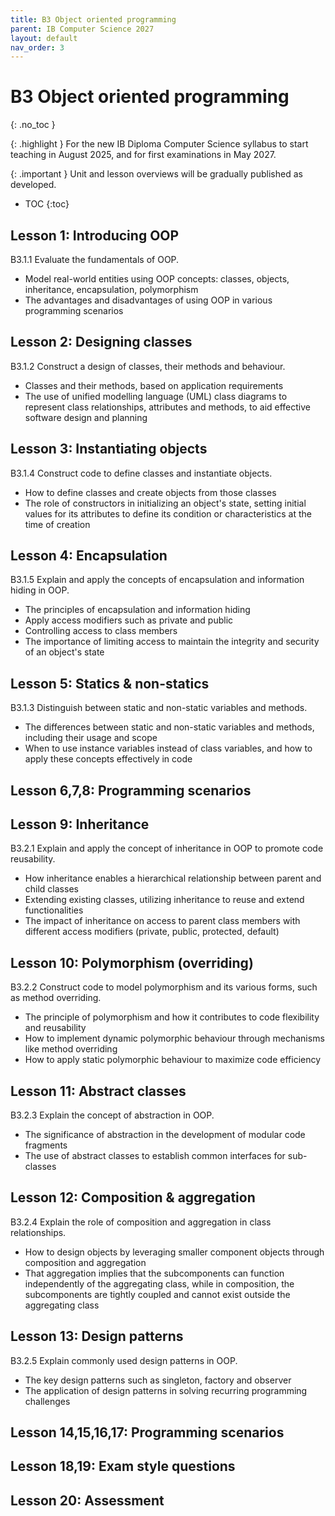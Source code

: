 ```yaml
---
title: B3 Object oriented programming
parent: IB Computer Science 2027
layout: default
nav_order: 3
---
```


# B3 Object oriented programming
{: .no_toc }

{: .highlight }
For the new IB Diploma Computer Science syllabus to start teaching in August 2025, and for first examinations in May 2027.

{: .important }
Unit and lesson overviews will be gradually published as developed. 

- TOC
{:toc} 

## Lesson 1: Introducing OOP

B3.1.1 Evaluate the fundamentals of OOP.

* Model real-world entities using OOP concepts: classes, objects, inheritance, encapsulation, polymorphism
* The advantages and disadvantages of using OOP in various programming scenarios

## Lesson 2: Designing classes

B3.1.2 Construct a design of classes, their methods and behaviour.

* Classes and their methods, based on application requirements
* The use of unified modelling language (UML) class diagrams to represent class relationships, attributes and methods, to aid effective software design and planning

## Lesson 3: Instantiating objects

B3.1.4 Construct code to define classes and instantiate objects.

* How to define classes and create objects from those classes
* The role of constructors in initializing an object's state, setting initial values for its attributes to define its condition or characteristics at the time of creation

## Lesson 4: Encapsulation

B3.1.5 Explain and apply the concepts of encapsulation and information hiding in OOP.

* The principles of encapsulation and information hiding
* Apply access modifiers such as private and public
* Controlling access to class members
* The importance of limiting access to maintain the integrity and security of an object's state

## Lesson 5: Statics & non-statics

B3.1.3 Distinguish between static and non-static variables and methods.

* The differences between static and non-static variables and methods, including their usage and scope
* When to use instance variables instead of class variables, and how to apply these concepts effectively in code

## Lesson 6,7,8: Programming scenarios

## Lesson 9: Inheritance

B3.2.1 Explain and apply the concept of inheritance in OOP to promote code reusability.

* How inheritance enables a hierarchical relationship between parent and child classes
* Extending existing classes, utilizing inheritance to reuse and extend functionalities
* The impact of inheritance on access to parent class members with different access modifiers (private, public, protected, default)

## Lesson 10: Polymorphism (overriding)

B3.2.2 Construct code to model polymorphism and its various forms, such as method overriding.

* The principle of polymorphism and how it contributes to code flexibility and reusability
* How to implement dynamic polymorphic behaviour through mechanisms like method overriding
* How to apply static polymorphic behaviour to maximize code efficiency

## Lesson 11: Abstract classes

B3.2.3 Explain the concept of abstraction in OOP.

* The significance of abstraction in the development of modular code fragments
* The use of abstract classes to establish common interfaces for sub-classes

## Lesson 12: Composition & aggregation

B3.2.4 Explain the role of composition and aggregation in class relationships.

* How to design objects by leveraging smaller component objects through composition and aggregation
* That aggregation implies that the subcomponents can function independently of the aggregating class, while in composition, the subcomponents are tightly coupled and cannot exist outside the aggregating class

## Lesson 13: Design patterns

B3.2.5 Explain commonly used design patterns in OOP.

* The key design patterns such as singleton, factory and observer
* The application of design patterns in solving recurring programming challenges

## Lesson 14,15,16,17: Programming scenarios

## Lesson 18,19: Exam style questions

## Lesson 20: Assessment

